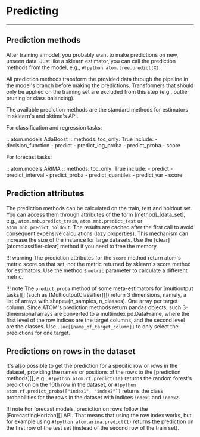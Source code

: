 # Predicting
------------

## Prediction methods

After training a model, you probably want to make predictions on new,
unseen data. Just like a sklearn estimator, you can call the prediction
methods from the model, e.g., `#!python atom.tree.predict(X)`.

All prediction methods transform the provided data through the pipeline
in the model's branch before making the predictions. Transformers that
should only be applied on the training set are excluded from this step
(e.g., outlier pruning or class balancing).

The available prediction methods are the standard methods for estimators
in sklearn's and sktime's API.

For classification and regression tasks:

:: atom.models:AdaBoost
    :: methods:
        toc_only: True
        include:
            - decision_function
            - predict
            - predict_log_proba
            - predict_proba
            - score

For forecast tasks:

:: atom.models:ARIMA
    :: methods:
        toc_only: True
        include:
            - predict
            - predict_interval
            - predict_proba
            - predict_quantiles
            - predict_var
            - score


## Prediction attributes

The prediction methods can be calculated on the train, test and
holdout set. You can access them through attributes of the form
[method]_[data_set], e.g., `atom.mnb.predict_train`, `atom.mnb.predict_test`
or `atom.mnb.predict_holdout`. The results are cached after the
first call to avoid consequent expensive calculations (lazy properties).
This mechanism can increase the size of the instance for large datasets.
Use the [clear][atomclassifier-clear] method if you need to free
the memory.

!!! warning
    The prediction attributes for the `score` method return atom's
    metric score on that set, not the metric returned by sklearn's score
    method for estimators. Use the method's `metric` parameter to
    calculate a different metric.

!!! note
    The `predict_proba` method of some meta-estimators for [multioutput tasks][]
    (such as [MultioutputClassifier][]) return 3 dimensions, namely, a list of
    arrays with shape=(n_samples, n_classes). One array per target column. Since
    ATOM's prediction methods return pandas objects, such 3-dimensional arrays
    are converted to a multiindex pd.DataFrame, where the first level of the row
    indices are the target columns, and the second level are the classes. Use
    `.loc[[name_of_target_column]]` to only select the predictions for one target.


## Predictions on rows in the dataset

It's also possible to get the prediction for a specific row or rows in
the dataset, providing the names or positions of the rows to the [prediction methods][],
e.g., `#!python atom.rf.predict(10)` returns the random forest's prediction on the
10th row in the dataset, or `#!python atom.rf.predict_proba(["index1", "index2"])`
returns the class probabilities for the rows in the dataset with indices
`index1` and `index2`.

!!! note
    For forecast models, prediction on rows follow the [ForecastingHorizon][]
    API. That means that using the row index works, but for example using
    `#!python atom.arima.predict(1)` returns the prediction on the first row
    of the test set (instead of the second row of the train set).

